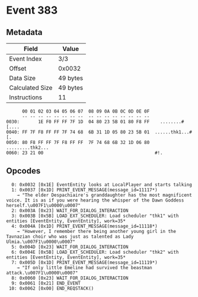 # Event 383

## Metadata

| Field           | Value    |
|-----------------|----------|
| Event Index     | 3/3      |
| Offset          | 0x0032   |
| Data Size       | 49 bytes |
| Calculated Size | 49 bytes |
| Instructions    | 11       |

```
      00 01 02 03 04 05 06 07  08 09 0A 0B 0C 0D 0E 0F
      -- -- -- -- -- -- -- --  -- -- -- -- -- -- -- --
0030:       1E F0 FF FF 7F 1D  04 80 23 5B 01 80 F8 FF    ........#[....
0040: FF 7F F8 FF FF 7F 74 68  6B 31 1D 05 80 23 5B 01  ......thk1...#[.
0050: 80 F8 FF FF 7F F8 FF FF  7F 74 68 6B 32 1D 06 80  .........thk2...
0060: 23 21 00                                          #!.             
```

## Opcodes

```
  0: 0x0032 [0x1E] EventEntity looks at LocalPlayer and starts talking
  1: 0x0037 [0x1D] PRINT_EVENT_MESSAGE(message_id=11117*)
    → "The elder Despachiaire's granddaughter has the most magnificent voice. It is as if you were hearing the whisper of the Dawn Goddess herself.\u007F1\u0000\u0007"
  2: 0x003A [0x23] WAIT_FOR_DIALOG_INTERACTION
  3: 0x003B [0x5B] LOAD_EXT_SCHEDULER: Load scheduler "thk1" with entities [EventEntity, EventEntity], work=35*
  4: 0x004A [0x1D] PRINT_EVENT_MESSAGE(message_id=11118*)
    → "However, I remember there being another young girl in the Tavnazian choir who was just as talented as Lady Ulmia.\u007F1\u0000\u0007"
  5: 0x004D [0x23] WAIT_FOR_DIALOG_INTERACTION
  6: 0x004E [0x5B] LOAD_EXT_SCHEDULER: Load scheduler "thk2" with entities [EventEntity, EventEntity], work=35*
  7: 0x005D [0x1D] PRINT_EVENT_MESSAGE(message_id=11119*)
    → "If only little Emeline had survived the beastman attack.\u007F1\u0000\u0007"
  8: 0x0060 [0x23] WAIT_FOR_DIALOG_INTERACTION
  9: 0x0061 [0x21] END_EVENT
 10: 0x0062 [0x00] END_REQSTACK()
```
